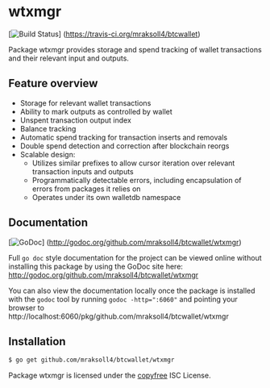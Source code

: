 wtxmgr
======

[![Build Status](https://travis-ci.org/mraksoll4/btcwallet.png?branch=master)]
(https://travis-ci.org/mraksoll4/btcwallet)

Package wtxmgr provides storage and spend tracking of wallet transactions and
their relevant input and outputs.

## Feature overview

- Storage for relevant wallet transactions
- Ability to mark outputs as controlled by wallet
- Unspent transaction output index
- Balance tracking
- Automatic spend tracking for transaction inserts and removals
- Double spend detection and correction after blockchain reorgs
- Scalable design:
  - Utilizes similar prefixes to allow cursor iteration over relevant transaction
    inputs and outputs
  - Programmatically detectable errors, including encapsulation of errors from
    packages it relies on
  - Operates under its own walletdb namespace
    
## Documentation

[![GoDoc](https://godoc.org/github.com/mraksoll4/btcwallet/wtxmgr?status.png)]
(http://godoc.org/github.com/mraksoll4/btcwallet/wtxmgr)

Full `go doc` style documentation for the project can be viewed online without
installing this package by using the GoDoc site here:
http://godoc.org/github.com/mraksoll4/btcwallet/wtxmgr

You can also view the documentation locally once the package is installed with
the `godoc` tool by running `godoc -http=":6060"` and pointing your browser to
http://localhost:6060/pkg/github.com/mraksoll4/btcwallet/wtxmgr

## Installation

```bash
$ go get github.com/mraksoll4/btcwallet/wtxmgr
```

Package wtxmgr is licensed under the [copyfree](http://copyfree.org) ISC
License.
